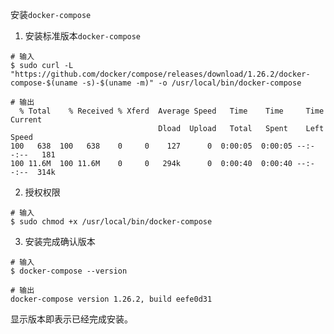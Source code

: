 
安装`docker-compose`

1. 安装标准版本`docker-compose`

```shell
# 输入
$ sudo curl -L "https://github.com/docker/compose/releases/download/1.26.2/docker-compose-$(uname -s)-$(uname -m)" -o /usr/local/bin/docker-compose

# 输出
  % Total    % Received % Xferd  Average Speed   Time    Time     Time  Current
                                 Dload  Upload   Total   Spent    Left  Speed
100   638  100   638    0     0    127      0  0:00:05  0:00:05 --:--:--   181
100 11.6M  100 11.6M    0     0   294k      0  0:00:40  0:00:40 --:--:--  314k
```

2. 授权权限

```shell 
# 输入
$ sudo chmod +x /usr/local/bin/docker-compose
```

3. 安装完成确认版本

```shell 
# 输入
$ docker-compose --version

# 输出
docker-compose version 1.26.2, build eefe0d31
```

显示版本即表示已经完成安装。
